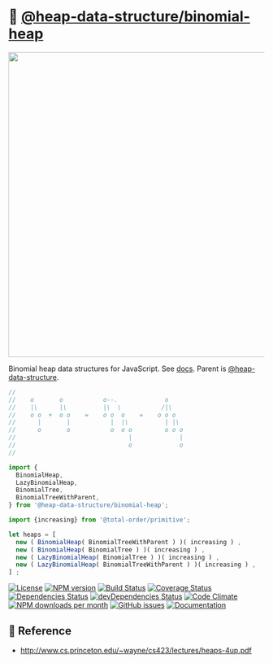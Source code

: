 :cherries:
[@heap-data-structure/binomial-heap](https://heap-data-structure.github.io/binomial-heap)
==
<p align="center">
<img src="https://raw.githubusercontent.com/heap-data-structure/binomial-heap/main/media/sketch.svg" width="600">
</p>

Binomial heap data structures for JavaScript.
See [docs](https://heap-data-structure.github.io/binomial-heap/index.html).
Parent is [@heap-data-structure](https://github.com/heap-data-structure/about).

```js
//
//    o       o           o--.             o
//    |\      |\          |\  \           /|\
//    o o  +  o o    =    o o  o    =    o o o
//      |       |           |  |\          | |\
//      o       o           o  o o         o o o
//                               |             |
//                               o             o
//

import {
  BinomialHeap,
  LazyBinomialHeap,
  BinomialTree,
  BinomialTreeWithParent,
} from '@heap-data-structure/binomial-heap';

import {increasing} from '@total-order/primitive';

let heaps = [
  new ( BinomialHeap( BinomialTreeWithParent ) )( increasing ) ,
  new ( BinomialHeap( BinomialTree ) )( increasing ) ,
  new ( LazyBinomialHeap( BinomialTree ) )( increasing ) ,
  new ( LazyBinomialHeap( BinomialTreeWithParent ) )( increasing ) ,
] ;
```

[![License](https://img.shields.io/github/license/heap-data-structure/binomial-heap.svg?style=flat)](https://raw.githubusercontent.com/heap-data-structure/binomial-heap/main/LICENSE)
[![NPM version](https://img.shields.io/npm/v/@heap-data-structure/binomial-heap.svg?style=flat)](https://www.npmjs.org/package/@heap-data-structure/binomial-heap)
[![Build Status](https://img.shields.io/travis/heap-data-structure/binomial-heap.svg?style=flat)](https://travis-ci.org/heap-data-structure/binomial-heap)
[![Coverage Status](https://img.shields.io/coveralls/heap-data-structure/binomial-heap.svg?style=flat)](https://coveralls.io/r/heap-data-structure/binomial-heap)
[![Dependencies Status](https://img.shields.io/david/heap-data-structure/binomial-heap.svg?style=flat)](https://david-dm.org/heap-data-structure/binomial-heap#info=dependencies)
[![devDependencies Status](https://img.shields.io/david/dev/heap-data-structure/binomial-heap.svg?style=flat)](https://david-dm.org/heap-data-structure/binomial-heap#info=devDependencies)
[![Code Climate](https://img.shields.io/codeclimate/github/heap-data-structure/binomial-heap.svg?style=flat)](https://codeclimate.com/github/heap-data-structure/binomial-heap)
[![NPM downloads per month](https://img.shields.io/npm/dm/@heap-data-structure/binomial-heap.svg?style=flat)](https://www.npmjs.org/package/@heap-data-structure/binomial-heap)
[![GitHub issues](https://img.shields.io/github/issues/heap-data-structure/binomial-heap.svg?style=flat)](https://github.com/heap-data-structure/binomial-heap/issues)
[![Documentation](https://heap-data-structure.github.io/binomial-heapbadge.svg)](https://heap-data-structure.github.io/binomial-heapsource.html)

## :scroll: Reference

  - http://www.cs.princeton.edu/~wayne/cs423/lectures/heaps-4up.pdf
